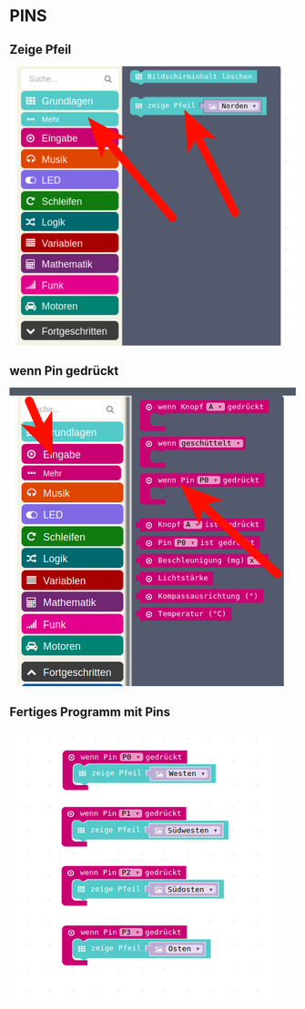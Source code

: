 # PINS



## Zeige Pfeil



![Selection_004](pics/Selection_002.png)



## wenn Pin gedrückt



![Selection_004](pics/Selection_004.png)



## Fertiges Programm mit Pins



![Selection_001](pics/Selection_001.png)
